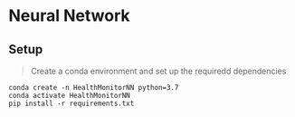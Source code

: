 # Neural Network
## Setup
> Create a conda environment and set up the requiredd dependencies
```
conda create -n HealthMonitorNN python=3.7
conda activate HealthMonitorNN
pip install -r requirements.txt
```